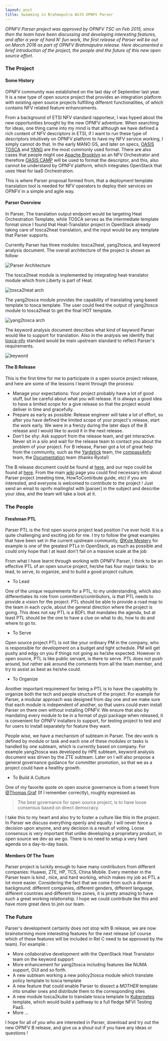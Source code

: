 ```yaml
---
layout: post
title: Swimming in Brahmaputra With OPNFV Parser
---
```


*OPNFV Parser project was approved by OPNFV TSC on Feb 2015, since then the team have been discussing and developing
interesting features, and after a year of hard N' fun work, the first release of Parser will be out on March 2016 as
part of OPNFV Brahmaputra release. Here documented a brief introduction of the project, the people and the future of
this new open source effort.*

### The Project

#### Some History

OPNFV community was established on the last day of September last year. It is a new type of open source project that provides
an integration platform with existing open source projects fulfilling different functionalities, of which contains NFV related 
feature enhancements.

From a background of ETSI NFV standard rapporteur, I was hyped about the new opportunities brought by the new OPNFV adventure. 
When searching for ideas, one thing came into my mind is that although we have defined a rich content of NFV descriptors in ETSI,
if I want to run these type of descriptors intuitively on OPNFV platform to have my NFV service working, I simply cannot do that.
In the early MANO GS, and later on specs, [OASIS TOSCA](https://www.oasis-open.org/committees/tc_home.php?wg_abbrev=tosca) and [YANG](https://tools.ietf.org/html/rfc6020) are the most commonly used format. There are also cases that people might use [Apache Brooklyn](https://brooklyn.apache.org/) as an NFV Orchestrator and therefore [OASIS CAMP](https://www.oasis-open.org/committees/tc_home.php?wg_abbrev=camp) will be used to format the descriptor, and this, also cannot be understand by OPNFV platform, which integrates OpenStack that uses Heat for IaaS Orchestration.

This is where Parser proposal formed from, that a deployment template translation tool is needed for NFV operators to deploy 
their services on OPNFV in a simple and agile way. 

#### Parser Overview

In Parser, The translation output endpoint would be targeting Heat Orchestration Template, while TOSCA serves as the intermediate template format since I found that Heat-Translator project in OpenStack already taking care of tosca2heat translation, and the input would be any template that Parser supports.

Currently Parser has three modules: tosca2heat, yang2tosca, and keyword analysis document. The overall architecture
of the project is shown as follow:

![Parser Architecture](https://raw.githubusercontent.com/hannibalhuang/hannibalhuang.github.io/master/image/parser-arch.PNG)

The tosca2heat module is implemented by integrating heat-translator module which from Liberty is part of Heat.

![tosca2heat arch](https://raw.githubusercontent.com/hannibalhuang/hannibalhuang.github.io/master/image/tosca2heat.png)

The yang2tosca module provides the capability of translating yang based template to tosca template. The user could feed the output of yang2tosca module to tosca2heat to get the final HOT template. 

![yang2tosca arch](https://raw.githubusercontent.com/hannibalhuang/hannibalhuang.github.io/master/image/yang2tosca.png)

The keyword analysis document describes what kind of keyword Parser would like to support for translation. Also in the analysis we identify that [tosca-nfv](http://docs.oasis-open.org/tosca/tosca-nfv/v1.0/tosca-nfv-v1.0.html) standard would be main upstream standard to reflect Parser's requirements.

![keyword](https://raw.githubusercontent.com/hannibalhuang/hannibalhuang.github.io/master/image/keyword.png)

#### The B Release

This is the first time for me to participate in a open source project release, and here are some of the lessons I learnt through the process:

- Manage your expectations: Your project probably have a lot of good stuff, but be careful about what you will release. It is always a good idea to have a limited scope for a give release so that the project would deliver in time and gracefully.
- Prepare as early as possible: Release engineer will take a lot of effort, so after you have defined the limited scope of your project's release, start the work early. We were in a frenzy during the later days of the B release and I would like to avoid it in the next release.
- Don't be shy: Ask support from the release team, and get interactive. Never sit in a silo and wait for the release team to contact you about the problem of your project. For B release, Parser got a lot of great help from the community, such as the [Yardstick](https://wiki.opnfv.org/yardstick) team, the [compass4nfv](https://wiki.opnfv.org/compass4nfv) team, the [Documentation](https://wiki.opnfv.org/documentation_projects/opnfv_documentation) team (thanks Ryota!)

The B release document could be found at [here](http://artifacts.opnfv.org/parser/brahmaputra/docs/parser_docs/index.html), and our repo could be found at [here](https://gerrit.opnfv.org/gerrit/#/admin/projects/?filter=parser). From the main [wiki](https://wiki.opnfv.org/parser) page you could find necessary info about Parser project (meeting time, HowToContribute guide, etc) if you are interested, and everyone is welcomed to contribute to the project ! Just send an email to opnfv mailinglist with [parser] in the subject and describe your idea, and the team will take a look at it.

### The People

#### Freshman PTL

Parser PTL is the first open source project lead position I've ever hold. It is a quite challenging and exciting job for me. I try to
follow the great examples that have been set in the current upstream community, [@Kyle Mestery](https://twitter.com/mestery) for example is one of the greatest PTLs in OpenStack, as much as possible and could only hope that I at least don't fail on a massive scale at the job

From what I have learnt through working with OPNFV Parser, I think to be an effective PTL of an open source project, he/she has four major tasks: to lead, to serve, to organize, and to build a good project culture.

- To Lead

One of the unique requirements for a PTL, to my understanding, which also differentiates its role from committers/contributors, is that PTL needs to 
provide a vision for the project. PTL should be able to provide a road map to the team in each cycle, about the general direction where the
project is going. This does not say PTL is a BDFL that mandates the agenda, but at least PTL should be the one to have a clue on what to do, how to do and where to go to.

- To Serve

Open source project PTL is not like your ordinary PM in the company, who is responsible for development on a budget and tight schedule. PM will
get pushy and edgy on you if things not going as he/she expected. However in open source, PTL is like public servant, is there to serve. PTL does not push around, but rather ask around the comments from all the team member, and try to assist as best as he/she could. 

- To Organize

Another important requirement for being a PTL is to have the capability to organize both the tech and people structure of the project. For example for Parser, a modular approach was designed from day one and we make sure that each module is independent of another, so that users could even install Parser on there own without installing OPNFV. We ensure that also by mandating every module to be in a format of pypi package when released,
it is convenient for OPNFV installers to support, for testing project to test and for users to install separately for feature they want.

People wise, we have a mechanism of subteam in Parser. The dev work is defined by module or task and each one of these modules or tasks is handled by
one subteam, which is currently based on company. For example yang2tosca was developed by HPE subteam, keyword analysis document was driven by the ZTE subteam. Later on I will also propose a general governance guidance for committer promotion, so that we as a project could have a healthy growth.

- To Build A Culture

One of my favorite quote on open source governance is from a tweet from [@Thomas Graf](https://twitter.com/tgraf__) (If I remember correctly), roughly expressed as

> The best governance for open source project, is to have loose consensus based on direct democracy.

I take this to my heart and also try to foster a culture like this in the project. In Parser we discuss everything openly and equally. I will never force a decision upon anyone, and any decision is a result of voting. Loose consensus is very important that unlike developing a proprietary product, in open source we dev as we go. There is no need to setup a very hard agenda on a day-to-day basis.

#### Members Of The Team

Parser project is luckily enough to have many contributors from different companies: Huawei, ZTE, HP, TCS, China Mobile. Every member in the Parser team is kind , nice, and hard working, which makes my job as PTL a lot more easier. Considering the fact that we come from such a diverse background: different companies, different genders, different language, different countries and different time zones, it is pretty amazing to have such a great working relationship. I hope we could contribute like this and have more great devs to join our team.

### The Future

Parser's development certainly does not stop with B release, we are now brainstorming more interesting features for the next release (of course which of these features will be included in Rel C need to be approved by the team). For example :

- More collaborative development with the OpenStack Heat Translator team on the keyword support
- More enhancement for yang2tosca including features like NUMA support, GUI and so forth. 
- A new subteam working a new policy2tosca module which translate policy template to tosca template
- A new feature that could enable Parser to dissect a *MOTHER* template into smaller ones and distribute them to the corresponding sites
- A new module tosca2kube to translate tosca template to [Kubernetes](https://kubernetes.io/) template, which would build a pathway to a full fledge NFVI Testing PaaS.
- More ...

I hope for all of you who are interested in Parser, download and try out the new OPNFV B release, and give us a shout out if you have any ideas or questions !
